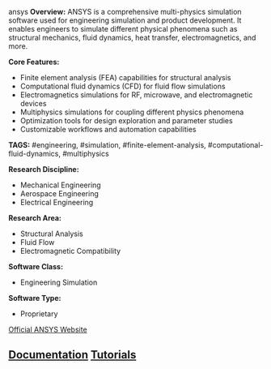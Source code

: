 ansys
**Overview:**
ANSYS is a comprehensive multi-physics simulation software used for engineering simulation and product development. It enables engineers to simulate different physical phenomena such as structural mechanics, fluid dynamics, heat transfer, electromagnetics, and more.

**Core Features:**
- Finite element analysis (FEA) capabilities for structural analysis
- Computational fluid dynamics (CFD) for fluid flow simulations
- Electromagnetics simulations for RF, microwave, and electromagnetic devices
- Multiphysics simulations for coupling different physics phenomena
- Optimization tools for design exploration and parameter studies
- Customizable workflows and automation capabilities

**TAGS:**
#engineering, #simulation, #finite-element-analysis, #computational-fluid-dynamics, #multiphysics

**Research Discipline:**
- Mechanical Engineering
- Aerospace Engineering
- Electrical Engineering

**Research Area:**
- Structural Analysis
- Fluid Flow
- Electromagnetic Compatibility

**Software Class:**
- Engineering Simulation

**Software Type:**
- Proprietary

[Official ANSYS Website](https://www.ansys.com/)

[Documentation](https://www.ansys.com/services/documentation)
[Tutorials](https://www.ansys.com/academia/learning-resources)
--------------------------------------
